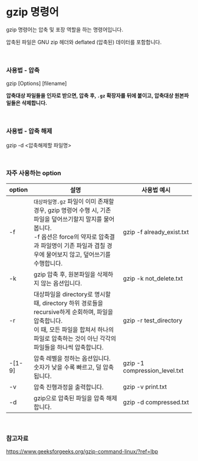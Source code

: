 # gzip 명령어

gzip 명령어는 압축 및 포장 역할을 하는 명령어입니다.

압축된 파일은 GNU zip 헤더와 deflated (압축된) 데이터를 포함합니다.

<br>

### 사용법 - 압축

 gzip [Options] [filename]

**압축대상 파일들을 인자로 받으면, 압축 후, `.gz` 확장자를 뒤에 붙이고, 압축대상 원본파일들은 삭제합니다.**

<br>

### 사용법 - 압축 해제

gzip -d <압축해제할 파일명>

<br>

### 자주 사용하는 option

| option | 설명                                                         | 사용법 예시                   |
| ------ | ------------------------------------------------------------ | ----------------------------- |
| -f     | `대상파일명.gz` 파일이 이미 존재할 경우, gzip 명령어 수행 시, 기존 파일을 덮어쓰기할지 말지를 물어봅니다.<br />-f 옵션은 force의 약자로 압축결과 파일명이 기존 파일과 겹칠 경우에 물어보지 않고, 덮어쓰기를 수행합니다. | gzip -f already_exist.txt     |
| -k     | gzip 압축 후, 원본파일을 삭제하지 않는 옵션입니다.           | gzip -k not_delete.txt        |
| -r     | 대상파일을 directory로 명시할 때, directory 하위 경로들을 recursive하게 순회하며, 파일을 압축합니다.<br />이 때, 모든 파일을 합쳐서 하나의 파일로 압축하는 것이 아닌 각각의 파일들을 하나씩 압축합니다. | gzip -r test_directory        |
| -[1-9] | 압축 레벨을 정하는 옵션입니다.<br />숫자가 낮을 수록 빠르고, 덜 압축됩니다. | gzip -1 compression_level.txt |
| -v     | 압축  진행과정을 출력합니다.                                 | gzip -v print.txt             |
| -d     | gzip으로 압축된 파일을 압축 해제합니다.                      | gzip -d compressed.txt        |

<br>

### 참고자료

https://www.geeksforgeeks.org/gzip-command-linux/?ref=lbp